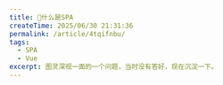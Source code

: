 ```yaml
---
title: 🐳什么是SPA
createTime: 2025/06/30 21:31:36
permalink: /article/4tqifnbu/
tags: 
  - SPA
  - Vue
excerpt: 图灵深视一面的一个问题，当时没有答好，现在沉淀一下。
---
```

